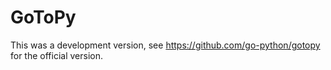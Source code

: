 # GoToPy

This was a development version, see https://github.com/go-python/gotopy for the official version.

